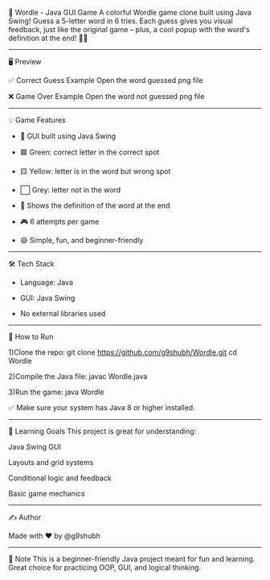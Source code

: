 🎯 Wordle - Java GUI Game
A colorful Wordle game clone built using Java Swing!
Guess a 5-letter word in 6 tries. Each guess gives you visual feedback, just like the original game – plus, a cool popup with the word's definition at the end! 🧠✨

--------------------------------------------------------------

🖥️ Preview

✅ Correct Guess Example
Open the word guessed png file

❌ Game Over Example
Open the word not guessed png file

--------------------------------------------------------------

💡 Game Features
* 🎨 GUI built using Java Swing

* 🟩 Green: correct letter in the correct spot

* 🟨 Yellow: letter is in the word but wrong spot

* ⬜ Grey: letter not in the word

* 📖 Shows the definition of the word at the end

* 🎮 6 attempts per game

* 😄 Simple, fun, and beginner-friendly

--------------------------------------------------------------

🛠️ Tech Stack

* Language: Java

* GUI: Java Swing

* No external libraries used

--------------------------------------------------------------

🚀 How to Run

1)Clone the repo:
  git clone https://github.com/g9shubh/Wordle.git
  cd Wordle

2)Compile the Java file:
  javac Wordle.java

3)Run the game:
  java Wordle

✅ Make sure your system has Java 8 or higher installed.

--------------------------------------------------------------

🎯 Learning Goals
This project is great for understanding:

Java Swing GUI

Layouts and grid systems

Conditional logic and feedback

Basic game mechanics

--------------------------------------------------------------

✍️ Author

Made with ❤️ by @g9shubh

--------------------------------------------------------------

📌 Note
This is a beginner-friendly Java project meant for fun and learning.
Great choice for practicing OOP, GUI, and logical thinking.
